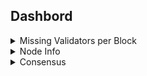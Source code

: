 ## Dashbord

<details>

<summary>Missing Validators per Block</summary>

https://github.com/jim380/Cendermint/assets/31609693/1df264df-9c54-4a60-b3f0-5c9d0e98aa3c

</details>

<details>

<summary>Node Info</summary>

![consensus](assets/node.jpg)

</details>

<details>

<summary>Consensus</summary>

![consensus](assets/consensus.jpg)

</details>
